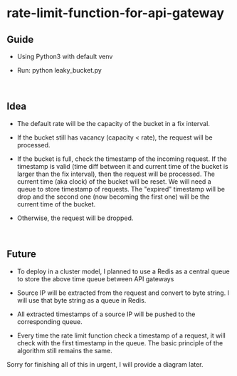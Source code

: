 # rate-limit-function-for-api-gateway

<h2>Guide</h2>

- Using Python3 with default venv

- Run: python leaky_bucket.py

<br>

<h2>Idea</h2>

- The default rate will be the capacity of the bucket in a fix interval.

- If the bucket still has vacancy (capacity < rate), the request will be processed.

- If the bucket is full, check the timestamp of the incoming request. If the timestamp is valid (time diff between it and current time of the bucket is larger than the fix interval), then the request will be processed. The current time (aka clock) of the bucket will be reset. We will need a queue to store timestamp of requests. The "expired" timestamp will be drop and the second one (now becoming the first one) will be the current time of the bucket.

- Otherwise, the request will be dropped.

<br>

<h2>Future</h2>

- To deploy in a cluster model, I planned to use a Redis as a central queue to store the above time queue between API gateways

- Source IP will be extracted from the request and convert to byte string. I will use that byte string as a queue in Redis.

- All extracted timestamps of a source IP will be pushed to the corresponding queue.

- Every time the rate limit function check a timestamp of a request, it will check with the first timestamp in the queue.
The basic principle of the algorithm still remains the same.

Sorry for finishing all of this in urgent, I will provide a diagram later.